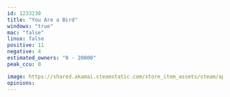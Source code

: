```yaml
---
id: 1233230
title: "You Are a Bird"
windows: "true"
mac: "false"
linux: false
positive: 11
negative: 4
estimated_owners: "0 - 20000"
peak_ccu: 0

image: https://shared.akamai.steamstatic.com/store_item_assets/steam/apps/1233230/header.jpg?t=1717212562
opinions:
---
```

